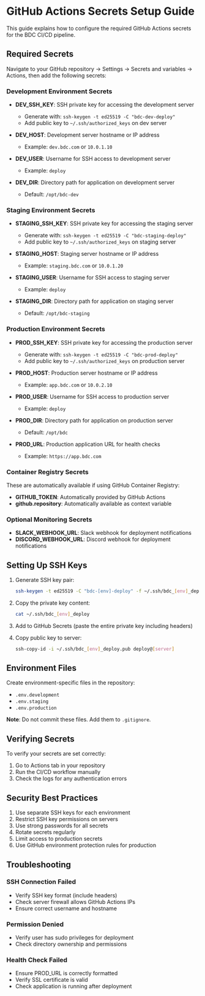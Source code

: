 # GitHub Actions Secrets Setup Guide

This guide explains how to configure the required GitHub Actions secrets for the BDC CI/CD pipeline.

## Required Secrets

Navigate to your GitHub repository → Settings → Secrets and variables → Actions, then add the following secrets:

### Development Environment Secrets

- **DEV_SSH_KEY**: SSH private key for accessing the development server
  - Generate with: `ssh-keygen -t ed25519 -C "bdc-dev-deploy"`
  - Add public key to `~/.ssh/authorized_keys` on dev server

- **DEV_HOST**: Development server hostname or IP address
  - Example: `dev.bdc.com` or `10.0.1.10`

- **DEV_USER**: Username for SSH access to development server
  - Example: `deploy`

- **DEV_DIR**: Directory path for application on development server
  - Default: `/opt/bdc-dev`

### Staging Environment Secrets

- **STAGING_SSH_KEY**: SSH private key for accessing the staging server
  - Generate with: `ssh-keygen -t ed25519 -C "bdc-staging-deploy"`
  - Add public key to `~/.ssh/authorized_keys` on staging server

- **STAGING_HOST**: Staging server hostname or IP address
  - Example: `staging.bdc.com` or `10.0.1.20`

- **STAGING_USER**: Username for SSH access to staging server
  - Example: `deploy`

- **STAGING_DIR**: Directory path for application on staging server
  - Default: `/opt/bdc-staging`

### Production Environment Secrets

- **PROD_SSH_KEY**: SSH private key for accessing the production server
  - Generate with: `ssh-keygen -t ed25519 -C "bdc-prod-deploy"`
  - Add public key to `~/.ssh/authorized_keys` on production server

- **PROD_HOST**: Production server hostname or IP address
  - Example: `app.bdc.com` or `10.0.2.10`

- **PROD_USER**: Username for SSH access to production server
  - Example: `deploy`

- **PROD_DIR**: Directory path for application on production server
  - Default: `/opt/bdc`

- **PROD_URL**: Production application URL for health checks
  - Example: `https://app.bdc.com`

### Container Registry Secrets

These are automatically available if using GitHub Container Registry:
- **GITHUB_TOKEN**: Automatically provided by GitHub Actions
- **github.repository**: Automatically available as context variable

### Optional Monitoring Secrets

- **SLACK_WEBHOOK_URL**: Slack webhook for deployment notifications
- **DISCORD_WEBHOOK_URL**: Discord webhook for deployment notifications

## Setting Up SSH Keys

1. Generate SSH key pair:
   ```bash
   ssh-keygen -t ed25519 -C "bdc-[env]-deploy" -f ~/.ssh/bdc_[env]_deploy
   ```

2. Copy the private key content:
   ```bash
   cat ~/.ssh/bdc_[env]_deploy
   ```

3. Add to GitHub Secrets (paste the entire private key including headers)

4. Copy public key to server:
   ```bash
   ssh-copy-id -i ~/.ssh/bdc_[env]_deploy.pub deploy@[server]
   ```

## Environment Files

Create environment-specific files in the repository:
- `.env.development`
- `.env.staging`
- `.env.production`

**Note**: Do not commit these files. Add them to `.gitignore`.

## Verifying Secrets

To verify your secrets are set correctly:

1. Go to Actions tab in your repository
2. Run the CI/CD workflow manually
3. Check the logs for any authentication errors

## Security Best Practices

1. Use separate SSH keys for each environment
2. Restrict SSH key permissions on servers
3. Use strong passwords for all secrets
4. Rotate secrets regularly
5. Limit access to production secrets
6. Use GitHub environment protection rules for production

## Troubleshooting

### SSH Connection Failed
- Verify SSH key format (include headers)
- Check server firewall allows GitHub Actions IPs
- Ensure correct username and hostname

### Permission Denied
- Verify user has sudo privileges for deployment
- Check directory ownership and permissions

### Health Check Failed
- Ensure PROD_URL is correctly formatted
- Verify SSL certificate is valid
- Check application is running after deployment